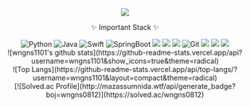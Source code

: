 <div align=center>
	<img src="https://capsule-render.vercel.app/api?type=waving&color=auto&height=200&section=header&text=Juhoon%20Github!&fontSize=90" />	
</div>

<div align=center>
	<p>✨ Important Stack ✨</p>
<img alt="Python" src ="https://img.shields.io/badge/Python-3776AB.svg?&style=for-the-badge&logo=Python&logoColor=white"/> 
<img alt="Java" src ="https://img.shields.io/badge/Java-607078.svg?&style=for-the-badge&logo=Java&logoColor=white"/>
<img alt="Swift" src="https://img.shields.io/badge/Swift-F05138?style=for-the-badge&logo=Swift&logoColor=white"/>
<img alt="SpringBoot" src="https://img.shields.io/badge/springboot-6DB33F?style=for-the-badge&logo=springboot&logoColor=white"> 
<img src="https://img.shields.io/badge/Android Studio-3DDC84?style=for-the-badge&logo=Android Studio&logoColor=white"/></a>
<img src="https://img.shields.io/badge/Firebase-FFCA28?style=for-the-badge&logo=firebase&logoColor=black"/>
<img src="https://img.shields.io/badge/MySQL-00000F?style=for-the-badge&logo=mysql&logoColor=white"/>
<img alt= "Git" src="https://img.shields.io/badge/git-F05032?style=for-the-badge&logo=git&logoColor=white">
<img src="https://img.shields.io/badge/Amazon AWS-232F3E?style=for-the-badge&logo=Amazon%20AWS&logoColor=white"/>
<img src="https://img.shields.io/badge/Postman-FF6C37?style=for-the-badge&logo=Postman&logoColor=white"/>
<img src="https://img.shields.io/badge/Swagger-85EA2D?style=for-the-badge&logo=Swagger&logoColor=white"/>
</div>

<div align=center>
    ![wngns1101's github stats](https://github-readme-stats.vercel.app/api?username=wngns1101&show_icons=true&theme=radical)
</div>
<div align=center>
    ![Top Langs](https://github-readme-stats.vercel.app/api/top-langs/?username=wngns1101&layout=compact&theme=radical)
</div>
<div align=center>
    [![Solved.ac Profile](http://mazassumnida.wtf/api/generate_badge?boj=wngns0812)](https://solved.ac/wngns0812)
</div>
<!--
**wngns1101/wngns1101** is a ✨ _special_ ✨ repository because its `README.md` (this file) appears on your GitHub profile.

Here are some ideas to get you started:

- 🔭 I’m currently working on ...
- 🌱 I’m currently learning ...
- 👯 I’m looking to collaborate on ...
- 🤔 I’m looking for help with ...
- 💬 Ask me about ...
- 📫 How to reach me: ...
- 😄 Pronouns: ...
- ⚡ Fun fact: ...
-->
